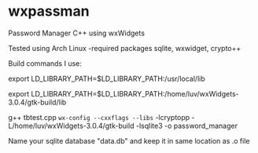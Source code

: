 # wxpassman
Password Manager C++ using wxWidgets

Tested using Arch Linux -required packages sqlite, wxwidget, crypto++ 

Build commands I use:

export LD_LIBRARY_PATH=$LD_LIBRARY_PATH:/usr/local/lib

export LD_LIBRARY_PATH=$LD_LIBRARY_PATH:/home/luv/wxWidgets-3.0.4/gtk-build/lib

g++ tbtest.cpp `wx-config --cxxflags --libs` -lcryptopp -L/home/luv/wxWidgets-3.0.4/gtk-build -lsqlite3 -o password_manager

Name your sqlite database "data.db" and keep it in same location as .o file
